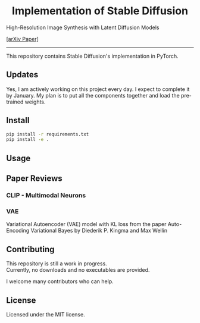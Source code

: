 <h1 align="center">Implementation of Stable Diffusion</h1>

High-Resolution Image Synthesis with Latent Diffusion Models

[[arXiv Paper]](https://arxiv.org/pdf/2205.06175.pdf)

---

This repository contains Stable Diffusion's implementation in PyTorch.

## Updates
Yes, I am actively working on this project every day. I expect to complete it by January. My plan is to put all the components together and load the pre-trained weights.


## Install

```bash
pip install -r requirements.txt
pip install -e .
```

## Usage

## Paper Reviews

### CLIP - Multimodal Neurons
### VAE

Variational Autoencoder (VAE) model with KL loss from the paper Auto-Encoding Variational Bayes by Diederik P. Kingma and Max Wellin

###
###

##

## Contributing

This repository is still a work in progress.<br>
Currently, no downloads and no executables are provided.

I welcome many contributors who can help.

## License
Licensed under the MIT license.